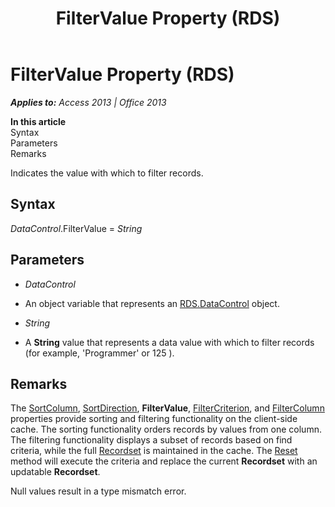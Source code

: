 ﻿---
title: FilterValue Property (RDS)
TOCTitle: FilterValue Property (RDS)
ms:assetid: 66dc14cd-cc14-78cb-cb05-91eefb17ea47
ms:mtpsurl: https://msdn.microsoft.com/en-us/library/JJ249399(v=office.15)
ms:contentKeyID: 48545350
ms.date: 09/18/2015
mtps_version: v=office.15
---

# FilterValue Property (RDS)


_**Applies to:** Access 2013 | Office 2013_

**In this article**  
Syntax  
Parameters  
Remarks  

Indicates the value with which to filter records.

## Syntax

*DataControl*.FilterValue = *String*

## Parameters

  - *DataControl*

  - An object variable that represents an [RDS.DataControl](datacontrol-object-rds.md) object.

  - *String*

  - A **String** value that represents a data value with which to filter records (for example, 'Programmer' or 125 ).

## Remarks

The [SortColumn](sortcolumn-property-rds.md), [SortDirection](sortdirection-property-rds.md), **FilterValue**, [FilterCriterion](filtercriterion-property-rds.md), and [FilterColumn](filtercolumn-property-rds.md) properties provide sorting and filtering functionality on the client-side cache. The sorting functionality orders records by values from one column. The filtering functionality displays a subset of records based on find criteria, while the full [Recordset](recordset-object-ado.md) is maintained in the cache. The [Reset](reset-method-rds.md) method will execute the criteria and replace the current **Recordset** with an updatable **Recordset**.

Null values result in a type mismatch error.

